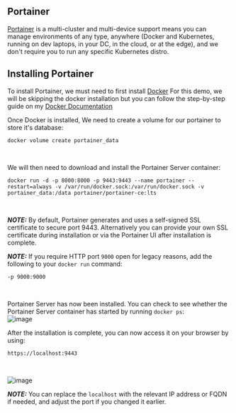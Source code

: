 ## Portainer

[Portainer](https://www.portainer.io/) is a multi-cluster and multi-device support means you can manage environments of any type, anywhere (Docker and Kubernetes, running on dev laptops, in your DC, in the cloud, or at the edge), and we don't require you to run any specific Kubernetes distro.

## Installing Portainer

To install Portainer, we must need to first install [Docker](https://docs.docker.com/get-started/docker-overview/) For this demo, we will be skipping the docker installation but you can follow the step-by-step guide on my [Docker Documentation](https://github.com/AdrianM756/Docker-Documentation/blob/main/Docker-Installation.md)

Once Docker is installed, We need to create a volume for our portainer to store it's database:
<br>
```
docker volume create portainer_data
```
<br>

We will then need to download and install the Portainer Server container:
<br>
```
docker run -d -p 8000:8000 -p 9443:9443 --name portainer --restart=always -v /var/run/docker.sock:/var/run/docker.sock -v portainer_data:/data portainer/portainer-ce:lts
```
<br>

***NOTE:*** By default, Portainer generates and uses a self-signed SSL certificate to secure port 9443. Alternatively you can provide your own SSL certificate during installation or via the Portainer UI after installation is complete.

***NOTE:*** If you require HTTP port ```9000``` open for legacy reasons, add the following to your ```docker run``` command:
<br>
```
-p 9000:9000
```
<br>

Portainer Server has now been installed. You can check to see whether the Portainer Server container has started by running ```docker ps```:
<br>
![image](https://github.com/user-attachments/assets/977c7caa-69ef-4162-9810-d547028f1e5f)
<br>

After the installation is complete, you can now access it on your browser by using:
<br>
```
https://localhost:9443
```
<br>

![image](https://github.com/user-attachments/assets/e52a1cda-c391-46de-9988-7932609ddd3e)
<br>

***NOTE:*** You can replace the ```localhost``` with the relevant IP address or FQDN if needed, and adjust the port if you changed it earlier.




